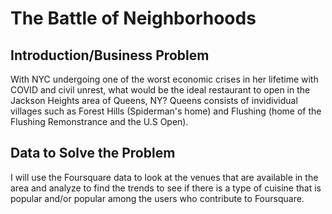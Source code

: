 # The Battle of Neighborhoods

## Introduction/Business Problem

With NYC undergoing one of the worst economic crises in her lifetime with COVID and civil unrest, what would be the ideal restaurant to open in the Jackson Heights area of Queens, NY? Queens consists of invidividual villages such as Forest Hills (Spiderman's home) and Flushing (home of the Flushing Remonstrance and the U.S Open).


## Data to Solve the Problem

I will use the Foursquare data to look at the venues that are available in the area and analyze to find the trends to see if there is a type of cuisine that is popular and/or popular among the users who contribute to Foursquare.


